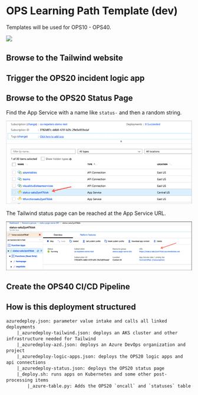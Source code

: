 # OPS Learning Path Template (dev)

Templates will be used for OPS10 - OPS40.

<a href="https://portal.azure.com/#create/Microsoft.Template/uri/https%3A%2F%2Fraw.githubusercontent.com%2Fneilpeterson%2Ftailwind-reference-deployment-sandbox%2Fmaster%2Fdeployment-ops-full%2Fazuredeploy.json" target="_blank">
    <img src="http://azuredeploy.net/deploybutton.png"/>
</a>

## Browse to the Tailwind website

## Trigger the OPS20 incident logic app

## Browse to the OPS20 Status Page

Find the App Service with a name like `status-` and then a random string.

![Azure portal with an arrow pointing at an app service named status-randomstring](images/status-page.png)

The Tailwind status page can be reached at the App Service URL.

![Azure portal with an arrow pointing at an app service URL](images/url.png)

## Create the OPS40 CI/CD Pipeline

## How is this deployment structured

```
azuredeploy.json: parameter value intake and calls all linked deployments
    |_azuredeploy-tailwind.json: deploys an AKS cluster and other infrastructure needed for Tailwind
    |_azuredeploy-azd.json: deploys an Azure DevOps organization and project
    |_azuredeploy-logic-apps.json: deploys the OPS20 logic apps and api connections
    |_azuredeploy-status.json: deploys the OPS20 status page
    |_deploy.sh: runs apps on Kubernetes and some other post-processing items
        |_azure-table.py: Adds the OPS20 `oncall` and `statuses` table
```
